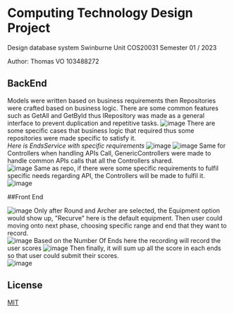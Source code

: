 # Computing Technology Design Project

Design database system Swinburne Unit COS20031 Semester 01 / 2023

Author: Thomas VO 103488272

## BackEnd

Models were written based on business requirements then Repositories were crafted based on business logic.
There are some common features such as GetAll and GetById thus IRepository was made as a general interface to prevent duplication and repetitive tasks.
![image](https://github.com/InfiniteBlanK3T/Computing-Technology-Design-Project/assets/94949422/28bb9152-5caf-427a-8671-601106579511)
There are some specific cases that business logic that required thus some repositories were made specific to satisfy it.\
*Here is EndsService with specific requirements*
![image](https://github.com/InfiniteBlanK3T/Computing-Technology-Design-Project/assets/94949422/7401d888-a4fe-4a95-aa69-c5b61ee8a3ba)
![image](https://github.com/InfiniteBlanK3T/Computing-Technology-Design-Project/assets/94949422/697ff732-c1c1-4035-b970-4aefd3999225)
Same for Controllers when handling APIs Call, GenericControllers were made to handle common APIs calls that all the Controllers shared.\
![image](https://github.com/InfiniteBlanK3T/Computing-Technology-Design-Project/assets/94949422/777821dd-f3dd-460b-b7ed-028ceba49598)
Same as repo, if there were some specific requirements to fulfil specific needs regarding API, the Controllers will be made to fulfil it.\
![image](https://github.com/InfiniteBlanK3T/Computing-Technology-Design-Project/assets/94949422/2c752a2c-1de1-401c-8f42-5ae62af20ae1)

##Front End

![image](https://github.com/InfiniteBlanK3T/Computing-Technology-Design-Project/assets/94949422/d482d769-f900-4cc3-8a5b-e626d0a32c8d)
Only after Round and Archer are selected, the Equipment option would show up, "Recurve" here is the default equipment. Then user could moving onto next phase, choosing specific range and end that they want to record.\
![image](https://github.com/InfiniteBlanK3T/Computing-Technology-Design-Project/assets/94949422/bf073954-b053-4d1d-8215-8409b5760f70)
Based on the Number Of Ends here the recording will record the user scores
![image](https://github.com/InfiniteBlanK3T/Computing-Technology-Design-Project/assets/94949422/59be59e1-ac43-468f-81fb-a3296b1d7df1)
Then finally, it will sum up all the score in each ends so that user could submit their scores.\
![image](https://github.com/InfiniteBlanK3T/Computing-Technology-Design-Project/assets/94949422/954c4064-8396-442f-b612-8d8eac3cbc65)

## License

[MIT](https://choosealicense.com/licenses/mit/)
